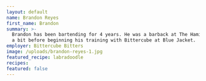 ```yaml
---
layout: default
name: Brandon Reyes
first_name: Brandon
summary: >-
  Brandon has been bartending for 4 years. He was a barback at The Hamilton for
  a bit before beginning his training with Bittercube at Blue Jacket.
employer: Bittercube Bitters
image: /uploads/brandon-reyes-1.jpg
featured_recipe: labradoodle
recipes:
featured: false
---
```



